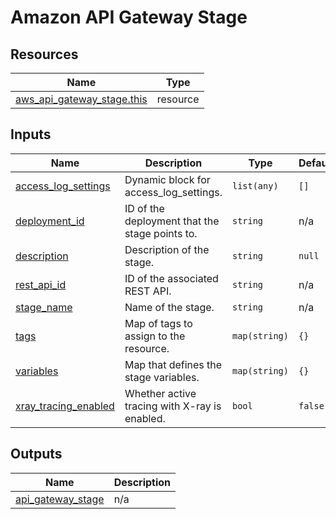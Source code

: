 # Amazon API Gateway Stage

## Resources

| Name | Type |
|------|------|
| [aws_api_gateway_stage.this](https://registry.terraform.io/providers/hashicorp/aws/latest/docs/resources/api_gateway_stage) | resource |

## Inputs

| Name | Description | Type | Default | Required |
|------|-------------|------|---------|:--------:|
| <a name="input_access_log_settings"></a> [access\_log\_settings](#input\_access\_log\_settings) | Dynamic block for access\_log\_settings. | `list(any)` | `[]` | no |
| <a name="input_deployment_id"></a> [deployment\_id](#input\_deployment\_id) | ID of the deployment that the stage points to. | `string` | n/a | yes |
| <a name="input_description"></a> [description](#input\_description) | Description of the stage. | `string` | `null` | no |
| <a name="input_rest_api_id"></a> [rest\_api\_id](#input\_rest\_api\_id) | ID of the associated REST API. | `string` | n/a | yes |
| <a name="input_stage_name"></a> [stage\_name](#input\_stage\_name) | Name of the stage. | `string` | n/a | yes |
| <a name="input_tags"></a> [tags](#input\_tags) | Map of tags to assign to the resource. | `map(string)` | `{}` | no |
| <a name="input_variables"></a> [variables](#input\_variables) | Map that defines the stage variables. | `map(string)` | `{}` | no |
| <a name="input_xray_tracing_enabled"></a> [xray\_tracing\_enabled](#input\_xray\_tracing\_enabled) | Whether active tracing with X-ray is enabled. | `bool` | `false` | no |

## Outputs

| Name | Description |
|------|-------------|
| <a name="output_api_gateway_stage"></a> [api\_gateway\_stage](#output\_api\_gateway\_stage) | n/a |
